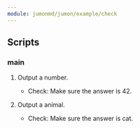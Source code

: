 ```yaml
---
module: jumonmd/jumon/example/check
---
```


## Scripts

### main

1. Output a number.
    - Check: Make sure the answer is 42.

2. Output a animal.
    - Check: Make sure the answer is cat.